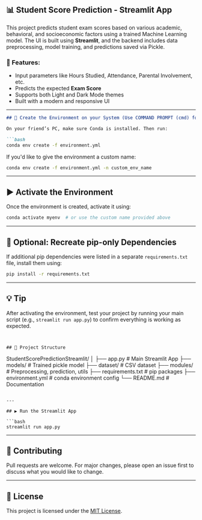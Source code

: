 ## 📊 Student Score Prediction - Streamlit App

This project predicts student exam scores based on various academic, behavioral, and socioeconomic factors using a trained Machine Learning model. The UI is built using **Streamlit**, and the backend includes data preprocessing, model training, and predictions saved via Pickle.

### 🚀 Features:
- Input parameters like Hours Studied, Attendance, Parental Involvement, etc.
- Predicts the expected **Exam Score**
- Supports both Light and Dark Mode themes
- Built with a modern and responsive UI
---

````markdown
## 🔧 Create the Environment on your System (Use COMMAND PROMPT (cmd) for execution)

On your friend’s PC, make sure Conda is installed. Then run:

```bash
conda env create -f environment.yml
````

If you'd like to give the environment a custom name:

```bash
conda env create -f environment.yml -n custom_env_name
```

---

## ▶️ Activate the Environment

Once the environment is created, activate it using:

```bash
conda activate myenv  # or use the custom name provided above
```

---

## 🧪 Optional: Recreate pip-only Dependencies

If additional pip dependencies were listed in a separate `requirements.txt` file, install them using:

```bash
pip install -r requirements.txt
```

---

## 💡 Tip

After activating the environment, test your project by running your main script (e.g., `streamlit run app.py`) to confirm everything is working as expected.

```


## 📁 Project Structure

```
StudentScorePredictionStreamlit/
│
├── app.py                    # Main Streamlit App
├── models/                   # Trained pickle model
├── dataset/                  # CSV dataset
├── modules/                  # Preprocessing, prediction, utils
├── requirements.txt          # pip packages
├── environment.yml           # conda environment config
└── README.md                 # Documentation
```

---

## ▶️ Run the Streamlit App

```bash
streamlit run app.py
```

---

## 🤝 Contributing

Pull requests are welcome. For major changes, please open an issue first to discuss what you would like to change.

---

## 📜 License

This project is licensed under the [MIT License](LICENSE).

```